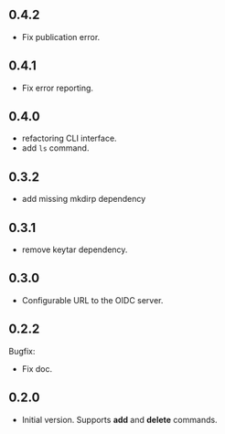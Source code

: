0.4.2
-----

* Fix publication error.

0.4.1
-----

* Fix error reporting.

0.4.0
-----

* refactoring CLI interface.
* add `ls` command.


0.3.2
-----

* add missing mkdirp dependency

0.3.1
-----

* remove keytar dependency. 

0.3.0
-----

* Configurable URL to the OIDC server.

0.2.2
-----

Bugfix:
* Fix doc.


0.2.0
-----

* Initial version. Supports **add** and **delete** commands.

